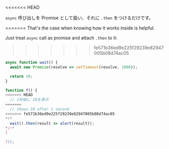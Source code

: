
<<<<<<< HEAD

`async` 呼び出しを Promise として扱い、それに `.then` をつけるだけです。

=======
That's the case when knowing how it works inside is helpful.

Just treat `async` call as promise and attach `.then` to it:
>>>>>>> fe571b36ed9e225f29239e82947005b08d74ac05
```js run
async function wait() {
  await new Promise(resolve => setTimeout(resolve, 1000));

  return 10;
}

function f() {
<<<<<<< HEAD
  // 1秒後に 10を表示
=======
  // shows 10 after 1 second
>>>>>>> fe571b36ed9e225f29239e82947005b08d74ac05
*!*
  wait().then(result => alert(result));
*/!*
}

f();
```

